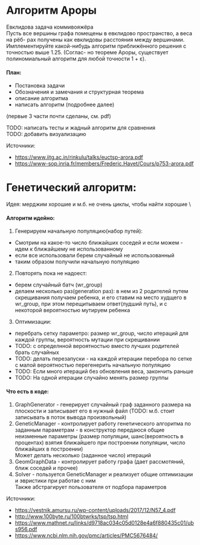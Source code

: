 # Алгоритм Ароры

Евклидова задача коммивояжёра  
Пусть все вершины графа помещены в евклидово пространство, а веса на рёб-
рах получены как евклидовы расстояния между вершинами. Имплементируйте
какой-нибудь алгоритм приближённого решения с точностью выше 1.25. (Соглас-
но теореме Ароры, существует полиномиальный алгоритм для любой точности
1 + ε).

#### План:
- Постановка задачи
- Обозначения и замечания и структурная теорема
- описание алгоритма
- написать алгоритм (подробнее далее)

(первые 3 части почти сделаны, см. pdf)  

TODO: написать тесты и жадный алгоритм для сравнения  
TODO: добавить визуализацию  

Источники:  
- https://www.iitg.ac.in/rinkulu/talks/euctsp-arora.pdf
- https://www-sop.inria.fr/members/Frederic.Havet/Cours/p753-arora.pdf


# Генетический алгоритм:
Идея: мерджим хорошие и м.б. не очень циклы, чтобы найти хорошие \\

#### Алгоритм идейно:
1. Генерируем начальную популяцию(набор путей):
- Смотрим на какое-то число ближайших соседей и если можем - идем к ближайшему не использованному
- если все использовали берем случайный не использованный   
- таким образом получили начальную популяцию

2. Повторять пока не надоест:
- берем случайный батч (wr_group)
- делаем несколько раз(generation раз): в нем из 2 родителей путем скрещивания получаем ребенка, и его ставим на место худщего в wr_group, при этом перещитываем ответ(лудший путь), и с некоторой вероятностью мутируем ребенка

3. Оптимизации:
- перебрать сетку параметро: размер wr_group, число итераций для каждой группы, вероятность мутации при скрещивании
- TODO: c определнной вероятностью вместо лучших родителей брать случайных
- TODO: делать перезапуски - на каждой итерации перебора по сетке с малой вероятностью перегенерить начальную популяцию
- TODO: Если много итераций без обновления веса, закончить раньше
- TODO: На одной итерации случайно менять размер группы


#### Что есть в коде: 
1. GraphGenerator - генерирует случайный граф заданного размера на плоскости и записывает его в нужный файл (TODO: м.б. стоит записывать в поток вывода произвольный)
2. GeneticManager - контролирует работу генетического алгоритма по заданным параметрам - в конструктор передаюся общие неизменные параметры (размер популяции, шанс(вероятность в процентах) взятия ближайшего при построении популяции, число ближайших в построении)  
Может делать несколько (заданное число) итераций
3. GeomGraphData - контролирует работу графа (дает рассмотяний, ближ соседей и прочее)
4. Solver - пользуется GeneticManager и реализует общие оптимизации и эвристики при работае с ним  
Также абстрагирует пользователя от подбора параметров  


Источники:  
- https://vestnik.amursu.ru/wp-content/uploads/2017/12/N57_4.pdf
- http://www.100byte.ru/100btwrks/tsp/tsp.html
- https://www.mathnet.ru/links/d9718ac034c05d0128e4a6f880435c01/ubs956.pdf
- https://www.ncbi.nlm.nih.gov/pmc/articles/PMC5676484/
